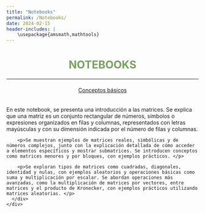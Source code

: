 ```yaml
---
title: "Notebooks"
permalink: /Notebooks/
date: 2024-02-15
header-includes: |
    \usepackage{amsmath,mathtools}
---
```


<script
  src="https://cdn.mathjax.org/mathjax/latest/MathJax.js?config=TeX-AMS-MML_HTMLorMML"
  type="text/javascript">
</script>

<html>
<head>
    <style>
        /* Estilos para centrar y cambiar el color del texto */
        h1 {
            text-align: center; /* Centra el texto horizontalmente */
            color: rgba(72, 133, 45, 0.76); /* Cambia el color del texto a verde */
        }
    </style>
</head>
<body>

<style>

    .container {
      max-width: 800px;
      margin: 20px auto;
      overflow: hidden;
    }

    .person {
      display: flex;
      margin-bottom: 20px;
      justify-content: space-between;
      align-items: center;
      flex-wrap: wrap;
    }

    .person img {
      max-width: 200px;
      max-height: 200px;
      border-radius: 50%;
      margin-right: 20px;
      margin-left: 20px;
    }

    .person .info {
      flex: 1;
      text-align: left;
    }

    .person:nth-child(even) {
      flex-direction: row-reverse;
    }

    h2 {
      text-align: center;
      color: #333;
    }

    hr {
            border: none; /* Elimina el borde */
            height: 1px; /* Altura de la línea */
            background-color: #000; /* Color de la línea */
            margin: 20px 0; /* Margen superior e inferior */
        }
  </style>

<h1>NOTEBOOKS</h1>

<hr>

</body>
</html>

<div class="button-container">
  <a href="https://laboratoriodealgebralineal.github.io/Notebooks/Conceptosbasicos/" class="button">Conceptos básicos</a>
</div>

  <div class="container">
    <div class="person">
      <div class="info">
        <p>En este notebook, se presenta una introducción a las matrices. Se explica que una matriz es un conjunto rectangular de números, símbolos o expresiones organizados en filas y columnas, representados con letras mayúsculas y con su dimensión indicada por el número de filas y columnas. </p>

        <p>Se muestran ejemplos de matrices reales, simbólicas y de números complejos, junto con la explicación detallada de cómo acceder a elementos específicos y mostrar submatrices. Se introducen conceptos como matrices menores y por bloques, con ejemplos prácticos. </p>

        <p>Se exploran tipos de matrices como cuadradas, diagonales, identidad y nulas, con ejemplos aleatorios y operaciones básicas como suma y multiplicación por escalar. Se abordan operaciones más avanzadas, como la multiplicación de matrices por vectores, entre matrices y el producto de Kronecker, con ejemplos prácticos utilizando matrices aleatorias. </p>
      </div>
    </div>
  </div>

  <html>
<head>
    <style>
        .button-container {
            text-align: center; /* Centra el contenido horizontalmente */
        }

        .button {
            display: inline-block;
            padding: 10px 20px;
            border-radius: 20px; /* Esto hace que el botón tenga forma de pastilla */
            background-color: rgba(72, 133, 45, 0.76); /* Cambia el color del botón a verde */
            color: white; /* Cambia el color del texto a blanco */
            text-decoration: none; /* Elimina el subrayado predeterminado en los enlaces */
            font-size: 16px; /* Cambia el tamaño del texto */
            font-weight: bold; /* Hace que el texto sea más audaz */
            border: none; /* Elimina el borde del botón */
        }
    </style>
</head>
<body>

<hr>

<div class="button-container">
  <a href="https://laboratoriodealgebralineal.github.io/Notebooks/Vectores/" class="button">Vectores</a>
</div>

<div class="container">
    <div class="person">
      <div class="info">
        <p>El cuaderno comienza explicando los vectores como conjuntos ordenados de números, resaltando su representación en Julia mediante el tipo de dato Array. Se exploran operaciones básicas, como la dimensión del arreglo. </p>

        <p>Se detalla el acceso a elementos, introduciendo el uso de índices y la función 'end'. Se muestra cómo trabajar con subconjuntos de vectores mediante rangos. La comparación de vectores y la comparación de elementos individuales. </p>

        <p>Se introducen vectores nulos, canónicos y de unos, mostrando cómo construir manualmente vectores canónicos en Julia. Se utiliza el paquete Plots.jl para generar gráficos de vectores y visualizar datos.</p>

        <p>Las operaciones con vectores se abordan desde la suma componente a componente hasta la multiplicación y división por escalares, proporcionando ejemplos prácticos.</p>
      </div>
    </div>
  </div>

<hr>

<div class="button-container">
  <a href="https://laboratoriodealgebralineal.github.io/Notebooks/Introduccionalprocesamientodeimagenes/" class="button">Introducción al procesamiento de imágenes</a>
</div>

<div class="container">
    <div class="person">
      <div class="info">
        <p>Se inicia con la definición de imágenes en blanco y negro y a color, destacando las representaciones numéricas de intensidad y los canales RGB. Muestra la creación interactiva del notebook se realiza a través de Pluto.jl, aprovechando librerías como Colors e ImageShow. También muestra la exploración de píxeles y matrices de píxeles revela las propiedades RGB y demuestra la manipulación eficiente de imágenes. Se abordan operaciones básicas, como selección de subimágenes y ajuste de tamaños, junto con el operador de Broadcasting. Además, se ejemplifican operaciones de procesamiento, como reducción de tamaño e inversión, utilizando álgebra lineal para reescalar píxeles y realizar combinaciones lineales. Finaliza mostrando filtros y kernels para las imagenes. </p>
      </div>
    </div>
  </div>

<hr>

<div class="button-container">
  <a href="https://laboratoriodealgebralineal.github.io/Notebooks/Descripciondegrafosusandomatrices/" class="button">Descripción de grafos usando matrices</a>
</div>

<div class="container">
    <div class="person">
      <div class="info">
        <p>El cuaderno muestra conceptos fundamentales de grafos, como nodos, aristas y adyacencia, ilustrando con el problema de los Puentes de Königsberg. Se describen tipos de nodos y aristas, destacando la flexibilidad en la representación. A través de ejemplos, se construyen y visualizan grafos utilizando la librería GraphPlot. Se detallan las matrices de adyacencia e incidencia para representar conexiones entre nodos y aristas. Además, se presentan generadores de grafos incorporados</p>
      </div>
    </div>
  </div>

<hr>

<div class="button-container">
  <a href="https://laboratoriodealgebralineal.github.io/Notebooks/Clustering/" class="button">Clustering</a>
</div>

<div class="container">
    <div class="person">
      <div class="info">
        <p>Comienza con una introducción al machine learning. Se destaca el uso de la distancia euclidiana en el contexto del clustering y se presenta una función para evaluar la calidad de los clusters. Luego, se introduce el algoritmo \(K\)-Means, con una implementación y un ejemplo de aplicación a datos generados aleatoriamente. Se aborda el preprocesamiento de datos, incluyendo la carga desde archivos y la generación aleatoria. Se detallan técnicas de normalización y estandarización, y se proporcionan funciones para Min-Máx y \(Z\)-Score. La visualización de datos antes y después de la normalización se muestra, seguida de la aplicación del algoritmo \(K\)-Means y la visualización de los clusters resultantes </p>
      </div>
    </div>
  </div>

<hr>

<div class="button-container">
  <a href="https://laboratoriodealgebralineal.github.io/Notebooks/Independencialineal/" class="button">Independencia lineal</a>
</div>

<div class="container">
    <div class="person">
      <div class="info">
        <p>El cuaderno comienza introduciendo el concepto de independencia lineal. Se define la dependencia e independencia lineal, relacionándolos con la existencia de combinaciones lineales no triviales. Se muestra un teorema clave que establece la relación de dependencia lineal entre dos vectores cuando uno es un múltiplo escalar del otro. Se ilustra este concepto con un ejemplo específico. Luego, se explora la relación entre matrices y la independencia lineal, destacando que las columnas de una matriz son linealmente independientes si y solo si el determinante de la matriz es diferente de cero.</p>
        <p>Se proporcionan ejemplos adicionales para determinar la dependencia o independencia lineal de conjuntos de vectores en \(\mathbb{R}^n.\) Se utiliza el concepto de determinante para tomar decisiones sobre la independencia lineal. Se introduce el concepto de base en un espacio vectorial y se demuestra que cualquier conjunto de \(n\) vectores linealmente independientes en \(\mathbb{R}^n\) genera todo el espacio. Se ilustra este teorema con un ejemplo específico.</p>
        <p>El cuaderno concluye abordando el tema de vectores ortonormales y presenta el proceso de ortogonalización de Gram-Schmidt para convertir un conjunto linealmente independiente en un conjunto ortonormal. Se describen las variantes clásica y modificada del algoritmo de Gram-Schmidt, y se demuestra su aplicación en un ejemplo práctico. Se proporciona código para implementar los algoritmos de Gram-Schmidt clásico y modificado, así como para verificar la ortogonalidad de matrices generadas.</p>
      </div>
    </div>
  </div>

<hr>

<div class="button-container">
  <a href="https://laboratoriodealgebralineal.github.io/Notebooks/Diagonalizacion/" class="button">Diagonalización (Sucesión de Fibonacci)</a>
</div>

<div class="container">
    <div class="person">
      <div class="info">
        <p>El cuaderno comienza con la importación de librerías. Luego, aborda el tema de matrices semejantes, proporciona definiciones y ejemplos. También incluye un teorema que establece que matrices semejantes tienen el mismo polinomio característico y, por lo tanto, los mismos valores propios. Se presentan ejemplos de matrices semejantes y se verifica que comparten los valores propios. Luego, se introduce el concepto de matriz diagonalizable, junto con un teorema que establece las condiciones para que una matriz sea diagonalizable. Se presenta un corolario que afirma que si una matriz tiene valores propios distintos, entonces es diagonalizable. Se proporcionan ejemplos de matrices diagonalizables y se calculan sus valores y vectores propios. Posteriormente, se explora la aplicación de estos conceptos a la sucesión de Fibonacci. Se describe cómo se puede expresar el sistema recursivo de Fibonacci en términos matriciales y se muestra cómo calcular directamente el n-ésimo número de Fibonacci mediante la diagonalización de la matriz asociada. Se implementa una función para calcular \(F_n\) de manera eficiente utilizando la diagonalización. </p>
      </div>
    </div>
  </div>

<hr>

<div class="button-container">
  <a href="https://laboratoriodealgebralineal.github.io/Notebooks/Compresiondeimagenes/" class="button">Compresión de imágenes</a>
</div>

<div class="container">
    <div class="person">
      <div class="info">
        <p>En este cuaderno, se presentan definiciones de valor y vector propio. Posteriormente, se muestra cómo hallar los valores singulares de una matriz. A continuación, se detalla la descomposición en valores singulares (SVD) con diversos ejemplos. Luego, nos enfocamos en la descomposición en valores singulares reducida, que es la que utiliza Julia, y se muestran ejemplos específicos.
        Después de explorar la SVD, se muestra la compresión de imágenes. Este proceso implica realizar la SVD de la imagen y luego truncar dicha descomposición en \(k\) valores singulares (se realiza esto en cada canal de color para luego ensamblar nuevamente la imagen). Con este concepto presente, se presenta la creación de una marca de agua digital. Esta técnica permite personalizar imágenes sin que sea perceptible al ojo humano. La marca de agua se introduce mediante la creación de una perturbación en la matriz \(V\). Una vez que la imagen está marcada, se muestra cómo deducir y recuperar la marca de agua. </p>
      </div>
    </div>
  </div>

<hr>

<div class="button-container">
  <a href="https://laboratoriodealgebralineal.github.io/Notebooks/Sistemasdeecuacionesdiferenciales/" class="button">Sistemas de ecuaciones diferenciales</a>
</div>

<div class="container">
    <div class="person">
      <div class="info">
        <p>Se comienza con una introducción sobre ecuaciones diferenciales, destacando la forma general de las ecuaciones de primer orden y proporcionando un ejemplo específico. Luego, presentan una solución numérica para el ejemplo utilizando la biblioteca DifferentialEquations de Julia.</p>
        <p>El cuaderno continúa con una sección sobre sistemas lineales homogéneos. Se introduce la notación matricial y se explica cómo resolver sistemas lineales homogéneos mediante el uso de matrices diagonalizables. Se presenta un ejemplo concreto, mostrando cómo la solución general de un sistema homogéneo se puede expresar en términos de los vectores propios y valores propios de la matriz asociada al sistema. Luego, se muestra cómo resolver un sistema específico con condiciones iniciales dadas.</p>
      </div>
    </div>
  </div>

<hr>

<div class="button-container">
  <a href="https://laboratoriodealgebralineal.github.io/Notebooks/Minimoscuadrados/" class="button">Mínimos cuadrados</a>
</div>

<div class="container">
    <div class="person">
      <div class="info">
        <p>El cuaderno proporciona una introducción al método de mínimos cuadrados, destacando su aplicación para resolver sistemas sobredeterminados de ecuaciones lineales. Luego, se presenta un ejemplo con datos y se resuelve utilizando el operador de backslash (\) en Julia.</p>
        <p>Posteriormente, el cuaderno aborda el ajuste por mínimos cuadrados en el contexto de la regresión lineal y presenta un ejemplo específico de ajuste polinomial. Se describe cómo se puede aplicar el método para encontrar un polinomio de grado específico que se ajuste de manera óptima a un conjunto de datos dado. Finalmente, se explora el ajuste por mínimos cuadrados de ecuaciones cuadráticas en las variables \(x\) e \(y\), y se proporciona un ejemplo práctico con datos que se ajustan a una elipse.</p>
      </div>
    </div>
  </div>